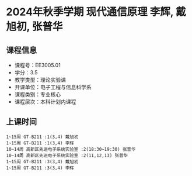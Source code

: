 # 2024年秋季学期 现代通信原理 李辉, 戴旭初, 张普华






## 课程信息

- 课程号：EE3005.01
- 学分：3.5
- 教学类型：理论实验课
- 开课单位：电子工程与信息科学系
- 课程类别：专业核心
- 课程层次：本科计划内课程

## 上课时间

```
1~15周 GT-B211 :1(3,4) 戴旭初
1~15周 GT-B211 :1(3,4) 李辉
10~14周 高新区先进电子系统实验室 :2(18:30~19:30) 张普华
10~14周 高新区先进电子系统实验室 :2(11,12,13) 张普华
1~15周 GT-B211 :3(3,4) 戴旭初
1~15周 GT-B211 :3(3,4) 李辉
```


